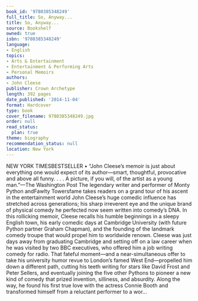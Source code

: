 ```yaml
---
book_id: '9780385348249'
full_title: So, Anyway...
title: So, Anyway...
source: Bookshelf
owned: true
isbn: '9780385348249'
language:
- English
topics:
- Arts & Entertainment
- Entertainment & Performing Arts
- Personal Memoirs
authors:
- John Cleese
publisher: Crown Archetype
length: 392 pages
date_published: '2014-11-04'
format: Hardcover
type: book
cover_filename: 9780385348249.jpg
order: null
read_status:
  plan: true
theme: biography
recommendation_status: null
location: New York
---
```

NEW YORK TIMESBESTSELLER • “John Cleese’s memoir is just about everything one would expect of its author—smart, thoughtful, provocative and above all funny. . . . A picture, if you will, of the artist as a young man.”—The Washington Post
The legendary writer and performer of Monty Python andFawlty Towersfame takes readers on a grand tour of his ascent in the entertainment world
John Cleese’s huge comedic influence has stretched across generations; his sharp irreverent eye and the unique brand of physical comedy he perfected now seem written into comedy’s DNA. In this rollicking memoir, Cleese recalls his humble beginnings in a sleepy English town, his early comedic days at Cambridge University (with future Python partner Graham Chapman), and the founding of the landmark comedy troupe that would propel him to worldwide renown.
Cleese was just days away from graduating Cambridge and setting off on a law career when he was visited by two BBC executives, who offered him a job writing comedy for radio. That fateful moment—and a near-simultaneous offer to take his university humor revue to London’s famed West End—propelled him down a different path, cutting his teeth writing for stars like David Frost and Peter Sellers, and eventually joining the five other Pythons to pioneer a new kind of comedy that prized invention, silliness, and absurdity. Along the way, he found his first true love with the actress Connie Booth and transformed himself from a reluctant performer to a wor...
